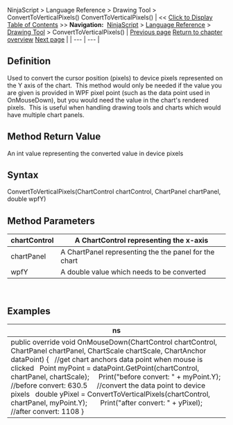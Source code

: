﻿
NinjaScript > Language Reference > Drawing Tool > ConvertToVerticalPixels()
ConvertToVerticalPixels()
| << [Click to Display Table of Contents](converttoverticalpixels.md) >> **Navigation:**     [NinjaScript](ninjascript-1.md) > [Language Reference](language_reference_wip-1.md) > [Drawing Tool](drawing_tools-1.md) > ConvertToVerticalPixels() | [Previous page](updateyfrompoint-1.md) [Return to chapter overview](drawing_tools-1.md) [Next page](createanchor-1.md) |
| --- | --- |
## Definition
Used to convert the cursor position (pixels) to device pixels represented on the Y axis of the chart.  This method would only be needed if the value you are given is provided in WPF pixel point (such as the data point used in OnMouseDown), but you would need the value in the chart's rendered pixels.  This is useful when handling drawing tools and charts which would have multiple chart panels.
 
## Method Return Value
An int value representing the converted value in device pixels
## 
## Syntax
ConvertToVerticalPixels(ChartControl chartControl, ChartPanel chartPanel, double wpfY)
 
## 
## Method Parameters
| chartControl | A ChartControl representing the x-axis |
| --- | --- |
| chartPanel | A ChartPanel representing the the panel for the chart |
| wpfY | A double value which needs to be converted |
 
## 
## Examples
| ns |
| --- |
| public override void OnMouseDown(ChartControl chartControl, ChartPanel chartPanel, ChartScale chartScale, ChartAnchor dataPoint) {    //get chart anchors data point when mouse is clicked    Point myPoint = dataPoint.GetPoint(chartControl, chartPanel, chartScale);        Print("before convert: " + myPoint.Y); //before convert: 630.5      //convert the data point to device pixels    double yPixel = ConvertToVerticalPixels(chartControl, chartPanel, myPoint.Y);         Print("after convert: " + yPixel); //after convert: 1108 } |

